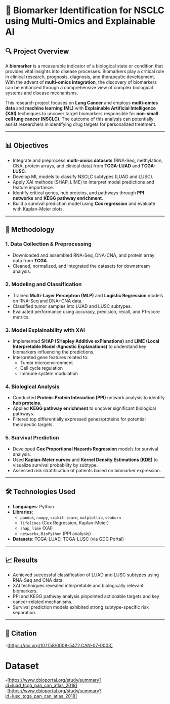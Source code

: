 # 🧬 Biomarker Identification for NSCLC using Multi-Omics and Explainable AI

## 🔍 Project Overview

A **biomarker** is a measurable indicator of a biological state or condition that provides vital insights into disease processes. Biomarkers play a critical role in clinical research, prognosis, diagnosis, and therapeutic development. With the advent of **multi-omics integration**, the discovery of biomarkers can be enhanced through a comprehensive view of complex biological systems and disease mechanisms.

This research project focuses on **Lung Cancer** and employs **multi-omics data** and **machine learning (ML)** with **Explainable Artificial Intelligence (XAI)** techniques to uncover target biomarkers responsible for **non-small cell lung cancer (NSCLC)**. The outcome of this analysis can potentially assist researchers in identifying drug targets for personalized treatment.

---

## 📊 Objectives

- Integrate and preprocess **multi-omics datasets** (RNA-Seq, methylation, CNA, protein arrays, and clinical data) from **TCGA-LUAD** and **TCGA-LUSC**.
- Develop ML models to classify NSCLC subtypes (LUAD and LUSC).
- Apply XAI methods (SHAP, LIME) to interpret model predictions and feature importance.
- Identify critical genes, hub proteins, and pathways through **PPI networks** and **KEGG pathway enrichment**.
- Build a survival prediction model using **Cox regression** and evaluate with Kaplan-Meier plots.

---

## 🧪 Methodology

### 1. **Data Collection & Preprocessing**
- Downloaded and assembled RNA-Seq, DNA-CNA, and protein array data from **TCGA**.
- Cleaned, normalized, and integrated the datasets for downstream analysis.

### 2. **Modeling and Classification**
- Trained **Multi-Layer Perceptron (MLP)** and **Logistic Regression** models on RNA-Seq and DNA+CNA data.
- Classified tumor samples into LUAD and LUSC subtypes.
- Evaluated performance using accuracy, precision, recall, and F1-score metrics.

### 3. **Model Explainability with XAI**
- Implemented **SHAP (SHapley Additive exPlanations)** and **LIME (Local Interpretable Model-Agnostic Explanations)** to understand key biomarkers influencing the predictions.
- Interpreted gene features related to:
  - Tumor microenvironment
  - Cell cycle regulation
  - Immune system modulation

### 4. **Biological Analysis**
- Conducted **Protein-Protein Interaction (PPI)** network analysis to identify **hub proteins**.
- Applied **KEGG pathway enrichment** to uncover significant biological pathways.
- Filtered top differentially expressed genes/proteins for potential therapeutic targets.

### 5. **Survival Prediction**
- Developed **Cox Proportional Hazards Regression** models for survival analysis.
- Used **Kaplan-Meier curves** and **Kernel Density Estimations (KDE)** to visualize survival probability by subtype.
- Assessed risk stratification of patients based on biomarker expression.

---

## 🛠️ Technologies Used

- **Languages**: Python
- **Libraries**: 
  - `pandas`, `numpy`, `scikit-learn`, `matplotlib`, `seaborn`
  - `lifelines` (Cox Regression, Kaplan-Meier)
  - `shap`, `lime` (XAI)
  - `networkx`, `BioPython` (PPI analysis)
- **Datasets**: TCGA-LUAD, TCGA-LUSC (via GDC Portal)


---

## 📈 Results

- Achieved successful classification of LUAD and LUSC subtypes using RNA-Seq and CNA data.
- XAI techniques revealed interpretable and biologically relevant biomarkers.
- PPI and KEGG pathway analysis pinpointed actionable targets and key cancer-related mechanisms.
- Survival prediction models exhibited strong subtype-specific risk separation.
---

## 🧾 Citation
-[https://doi.org/10.1158/0008-5472.CAN-07-0003]
# Dataset 
-[https://www.cbioportal.org/study/summary?id=luad_tcga_pan_can_atlas_2018] <br/>
-[https://www.cbioportal.org/study/summary?id=lusc_tcga_pan_can_atlas_2018]



